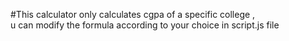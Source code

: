 #This calculator only calculates cgpa of a specific college ,<br> u can modify the formula according to your choice in script.js file